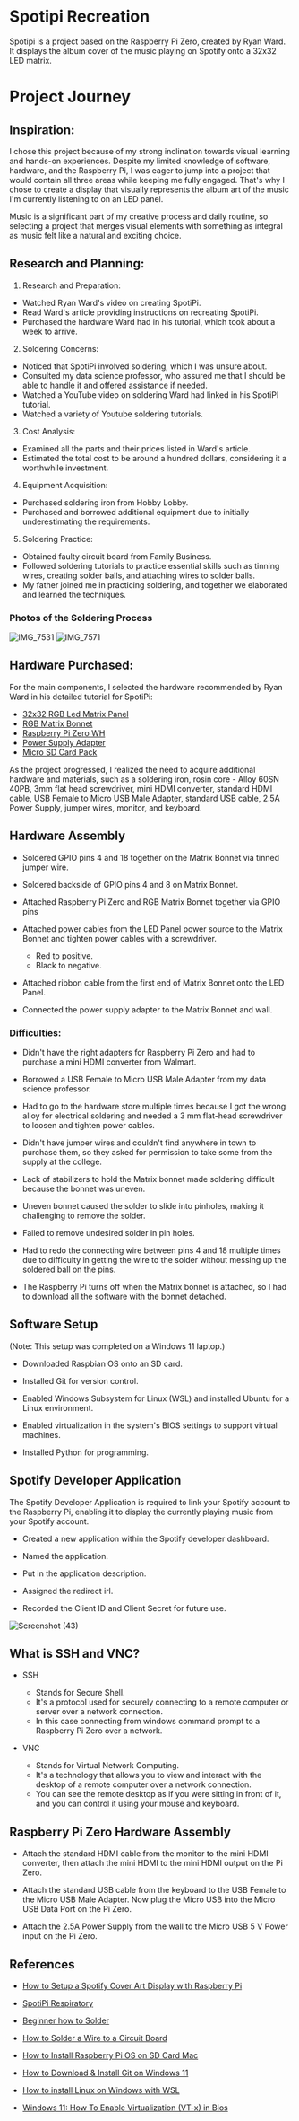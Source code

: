 

# Spotipi Recreation

Spotipi is a project based on the Raspberry Pi Zero, created by Ryan Ward. It displays the album cover of the music playing on Spotify onto a 32x32 LED matrix. 

# Project Journey
 ## Inspiration:

I chose this project because of my strong inclination towards visual learning and hands-on experiences. Despite my limited knowledge of software, hardware, and the Raspberry Pi, I was eager to jump into a project that would contain all three areas while keeping me fully engaged. That's why I chose to create a display that visually represents the album art of the music I'm currently listening to on an LED panel.

Music is a significant part of my creative process and daily routine, so selecting a project that merges visual elements with something as integral as music felt like a natural and exciting choice.

## Research and Planning:

1. Research and Preparation:
- Watched Ryan Ward's video on creating SpotiPi.
- Read Ward's article providing instructions on recreating SpotiPi.
- Purchased the hardware Ward had in his tutorial, which took about a week to arrive.
2. Soldering Concerns:
- Noticed that SpotiPi involved soldering, which I was unsure about.
- Consulted my data science professor, who assured me that I should be able to handle it and offered assistance if needed.
- Watched a YouTube video on soldering Ward had linked in his SpotiPI tutorial.
- Watched a variety of Youtube soldering tutorials.
3. Cost Analysis:
- Examined all the parts and their prices listed in Ward's article.
- Estimated the total cost to be around a hundred dollars, considering it a worthwhile investment.
4. Equipment Acquisition:
- Purchased soldering iron from Hobby Lobby.
- Purchased and borrowed additional equipment due to initially underestimating the requirements.
5. Soldering Practice:
- Obtained faulty circuit board from Family Business.
- Followed soldering tutorials to practice essential skills such as tinning wires, creating solder balls, and attaching wires to solder balls. 
- My father joined me in practicing soldering, and together we elaborated and learned the techniques.

 ### Photos of the Soldering Process
![IMG_7531](https://github.com/d-terrell/Spotipi/assets/168385418/6bb4fc82-0634-4281-948f-2de43a3ab76b)
![IMG_7571](https://github.com/d-terrell/Spotipi/assets/168385418/c3a60790-a5da-4bc6-bcca-ee828fc2c5a3)

## Hardware Purchased:
For the main components, I selected the hardware recommended by Ryan Ward in his detailed tutorial for SpotiPi:

- [32x32 RGB Led Matrix Panel](https://www.adafruit.com/product/1484)
- [RGB Matrix Bonnet](https://www.adafruit.com/product/3211)
- [Raspberry Pi Zero WH](https://www.adafruit.com/product/3708)
- [Power Supply Adapter](https://www.amazon.com/gp/product/B01N4HYWAM/ref=ppx_yo_dt_b_asin_title_o05_s00?ie=UTF8&psc=1)
- [Micro SD Card Pack](https://www.amazon.com/PNY-Elite-microSDHC-Memory-3-Pack/dp/B07YXJM282/ref=sr_1_18?crid=3GICE52988A25&dchild=1&keywords=micro+sd+card&qid=1609606176&s=electronics&sprefix=micro+%2Celectronics%2C201&sr=1-18)
  
As the project progressed, I realized the need to acquire additional hardware and materials, such as a soldering iron, rosin core - Alloy 60SN 40PB, 3mm flat head screwdriver, mini HDMI converter, standard HDMI cable, USB Female to Micro USB Male Adapter, standard USB cable, 2.5A Power Supply, jumper wires, monitor, and keyboard.

## Hardware Assembly
- Soldered GPIO pins 4 and 18 together on the Matrix Bonnet via tinned jumper wire.

- Soldered backside of GPIO pins 4 and 8 on Matrix Bonnet.

- Attached Raspberry Pi Zero and RGB Matrix Bonnet together via GPIO pins

- Attached power cables from the LED Panel power source to the Matrix Bonnet and tighten power cables with a screwdriver.
    - Red to positive.
    - Black to negative.
- Attached ribbon cable from the first end of Matrix Bonnet onto the LED Panel.

- Connected the power supply adapter to the Matrix Bonnet and wall.

### Difficulties:

- Didn't have the right adapters for Raspberry Pi Zero and had to purchase a mini HDMI converter from Walmart.

- Borrowed a USB Female to Micro USB Male Adapter from my data science professor.

- Had to go to the hardware store multiple times because I got the wrong alloy for electrical soldering and needed a 3 mm flat-head screwdriver to loosen and tighten power cables.

- Didn't have jumper wires and couldn't find anywhere in town to purchase them, so they asked for permission to take some from the supply at the college.

- Lack of stabilizers to hold the Matrix bonnet made soldering difficult because the bonnet was uneven.

- Uneven bonnet caused the solder to slide into pinholes, making it challenging to remove the solder.

- Failed to remove undesired solder in pin holes.

- Had to redo the connecting wire between pins 4 and 18 multiple times due to difficulty in getting the wire to the solder without messing up the soldered ball on the pins.

- The Raspberry Pi turns off when the Matrix bonnet is attached, so I had to download all the software with the bonnet detached.


## Software Setup
(Note: This setup was completed on a Windows 11 laptop.)

- Downloaded Raspbian OS onto an SD card.

- Installed Git for version control.

- Enabled Windows Subsystem for Linux (WSL) and installed Ubuntu for a Linux environment.

- Enabled virtualization in the system's BIOS settings to support virtual machines.

- Installed Python for programming.

## Spotify Developer Application

The Spotify Developer Application is required to link your Spotify account to the Raspberry Pi, enabling it to display the currently playing music from your Spotify account.

- Created a new application within the Spotify developer dashboard.

- Named the application.

- Put in the application description.

- Assigned the redirect irl.

- Recorded the Client ID and Client Secret for future use.

![Screenshot (43)](https://github.com/d-terrell/Spotipi/assets/168385418/c864f733-1daa-4112-9cfc-8ec662933402)












## What is SSH and VNC?
- SSH 
    - Stands for Secure Shell.
    - It's a protocol used for securely connecting to a remote computer or server over a network connection.
    - In this case connecting from windows command prompt to a Raspberry Pi Zero over a network.  

- VNC
    - Stands for Virtual Network Computing.
    - It's a technology that allows you to view and interact with the desktop of a remote computer over a network connection.
    - You can see the remote desktop as if you were sitting in front of it, and you can control it using your mouse and keyboard.

## Raspberry Pi Zero Hardware Assembly

- Attach the standard HDMI cable from the monitor to the mini HDMI converter, then attach the mini HDMI to the mini HDMI output on the Pi Zero. 

- Attach the standard USB cable from the keyboard to the USB Female to the Micro USB Male Adapter. Now plug the Micro USB into the Micro USB Data Port on the Pi Zero. 

- Attach the 2.5A Power Supply from the wall to the Micro USB 5 V Power input on the Pi Zero.

## References

 - [How to Setup a Spotify Cover Art Display with Raspberry Pi](https://www.ryanwardtech.com/guides/how-to-install-spotify-cover-art-display/)

 - [SpotiPi Respiratory](https://github.com/ryanwa18/spotipi)

 - [Beginner how to Solder](https://youtu.be/oqV2xU1fee8?si=tI_ez4oEFrG3muxG)

- [How to Solder a Wire to a Circuit Board](https://youtu.be/y0xDR3St5Gg?si=q9y2QIxO4xkvbMA0)

- [How to Install Raspberry Pi OS on SD Card Mac](https://www.rwardtech.com/guides/how-to-install-raspbian-on-sd-card-mac/)

- [How to Download & Install Git on Windows 11](https://youtu.be/JgOs70Y7jew?si=-cGVdC8P_ayUbq1C)

- [How to install Linux on Windows with WSL](https://learn.microsoft.com/en-us/windows/wsl/install)

- [Windows 11: How To Enable Virtualization (VT-x) in Bios](https://youtu.be/3ZBwFcaed5w?si=CYzdn89738iW8t1V)

